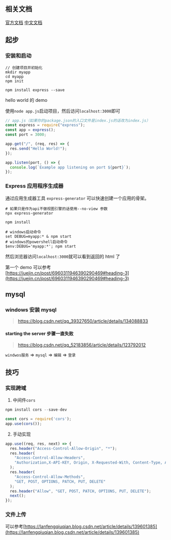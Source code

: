## 相关文档

[官方文档]()
[中文文档](https://www.expressjs.com.cn/)

## 起步

### 安装和启动

```shell
// 创建项目并初始化
mkdir myapp
cd myapp
npm init

npm install express --save
```

hello world 的 demo

使用`node app.js`启动项目，然后访问`localhost:3000`即可

```js
// app.js（如果你的package.json的入口文件是index.js的话改为index.js）
const express = require("express");
const app = express();
const port = 3000;

app.get("/", (req, res) => {
  res.send("Hello World!");
});

app.listen(port, () => {
  console.log(`Example app listening on port ${port}`);
});
```

### Express 应用程序生成器

通过应用生成器工具 `express-generator` 可以快速创建一个应用的骨架。

```shell
# 如果只是作为api不做视图引擎的话使用--no-view 参数
npx express-generator

npm install

# windows启动命令
set DEBUG=myapp:* & npm start
# windows的powershell启动命令
$env:DEBUG='myapp:*'; npm start
```

然后浏览器访问`localhost:3000`就可以看到返回的 html 了

第一个 demo 可以参考[https://juejin.cn/post/6960311946390290469#heading-3](https://juejin.cn/post/6960311946390290469#heading-3)

## mysql

### windows 安装 mysql

> https://blog.csdn.net/qq_39327650/article/details/134088833

#### starting the server 步骤一直失败

> https://blog.csdn.net/qq_52183856/article/details/123792012

`windwos服务` => `mysql` => `编辑` => `登录`

## 技巧

### 实现跨域

1. 中间件`cors`

```js
npm install cors --save-dev

const cors = require('cors');
app.use(cors());
```

2. 手动实现

```js
app.use((req, res, next) => {
  res.header("Access-Control-Allow-Origin", "*");
  res.header(
    "Access-Control-Allow-Headers",
    "Authorization,X-API-KEY, Origin, X-Requested-With, Content-Type, Accept, Access-Control-Request-Method"
  );
  res.header(
    "Access-Control-Allow-Methods",
    "GET, POST, OPTIONS, PATCH, PUT, DELETE"
  );
  res.header("Allow", "GET, POST, PATCH, OPTIONS, PUT, DELETE");
  next();
});
```

### 文件上传

可以参考[https://lanfengqiuqian.blog.csdn.net/article/details/139601385](https://lanfengqiuqian.blog.csdn.net/article/details/139601385)
